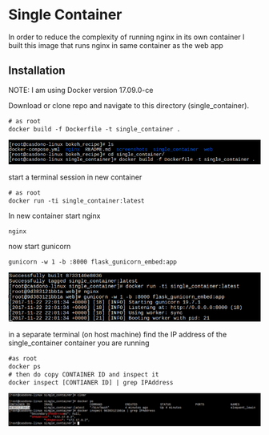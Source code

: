 # Single Container

In order to reduce the complexity of running nginx in its own container I built this image that runs nginx in same container as the web app

## Installation
NOTE: I am using Docker version 17.09.0-ce

Download or clone repo and navigate to this directory (single_container).

```
# as root
docker build -f Dockerfile -t single_container .
```
![build](screenshots/docker_build.png?raw=true "docker_build")

start a terminal session in new container
```
# as root
docker run -ti single_container:latest
```
In new container start nginx
```
nginx
```
now start gunicorn
```
gunicorn -w 1 -b :8000 flask_gunicorn_embed:app
```
![start](screenshots/start_container.png?raw=true "start")

in a separate terminal (on host machine) find the IP address of the single_container container you are running
```
#as root
docker ps
# then do copy CONTAINER ID and inspect it
docker inspect [CONTIANER ID] | grep IPAddress
```

![find](screenshots/find_ip_single.png?raw=true "find")
